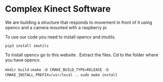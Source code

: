 # Complex Kinect Software

We are building a structure that responds to movement in front of it using opencv and a
camera mounted with a raspberry pi.

To use our code you need to install opencv and imutils.

`pip3 install imutils`

To install opencv go to this website <fill in website here>. Extract the files.
Cd to the folder where you have opencv.

`mkdir build`
`cmake -D CMAKE_BUILD_TYPE=RELEASE -D CMAKE_INSTALL_PREFIX=/usr/local ..`
`sudo make install`
